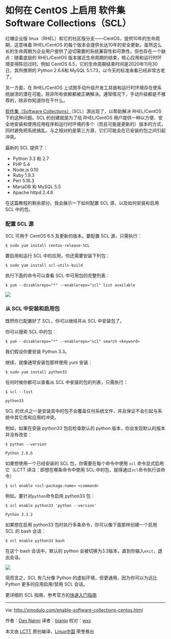 如何在 CentOS 上启用 软件集 Software Collections（SCL）
================================================================================

红帽企业版 linux（RHEL）和它的社区版分支——CentOS，提供10年的生命周期，这意味着 RHEL/CentOS 的每个版本会提供长达10年的安全更新。虽然这么长的生命周期为企业用户提供了迫切需要的系统兼容性和可靠性，但也存在一个缺点：随着底层的 RHEL/CentOS 版本接近生命周期的结束，核心应用和运行时环境变得陈旧过时。例如 CentOS 6.5，它的生命周期结束时间是2020年11月30日，其所携带的 Python 2.6.6和 MySQL 5.1.73，以今天的标准来看已经非常古老了。

另一方面，在 RHEL/CentOS 上试图手动升级开发工具链和运行时环境存在使系统崩溃的潜在可能，除非所有依赖都被正确解决。通常情况下，手动升级都是不推荐的，除非你知道你在干什么。

[软件集（Software Collections）][1]（SCL）源出现了，以帮助解决 RHEL/CentOS 下的这种问题。SCL 的创建就是为了给 RHEL/CentOS 用户提供一种以方便、安全地安装和使用应用程序和运行时环境的多个（而且可能是更新的）版本的方式，同时避免把系统搞乱。与之相对的是第三方源，它们可能会在已安装的包之间引起冲突。

最新的 SCL 提供了：

- Python 3.3 和 2.7
- PHP 5.4
- Node.js 0.10
- Ruby 1.9.3
- Perl 5.16.3
- MariaDB 和 MySQL 5.5
- Apache httpd 2.4.6

在这篇教程的剩余部分，我会展示一下如何配置 SCL 源，以及如何安装和启用 SCL 中的包。

### 配置 SCL 源

SCL 可用于 CentOS 6.5 及更新的版本。要配置 SCL 源，只需执行：

    $ sudo yum install centos-release-SCL

要启用和运行 SCL 中的应用，你还需要安装下列包：

    $ sudo yum install scl-utils-build

执行下面的命令可以查看 SCL 中可用包的完整列表：

    $ yum --disablerepo="*" --enablerepo="scl" list available

![](https://c2.staticflickr.com/6/5730/23304424250_f5c8a09584_c.jpg)

### 从 SCL 中安装和启用包

既然你已配置好了 SCL，你可以继续并从 SCL 中安装包了。

你可以搜索 SCL 中的包：

    $ yum --disablerepo="*" --enablerepo="scl" search <keyword>

我们假设你要安装 Python 3.3。

继续，就像通常安装包那样使用 yum 安装：

    $ sudo yum install python33

任何时候你都可以查看从 SCL 中安装的包的列表，只需执行：

    $ scl --list

    python33

SCL 的优点之一是安装其中的包不会覆盖任何系统文件，并且保证不会引起与系统中其它库和应用的冲突。

例如，如果在安装 python33 包后检查默认的 python 版本，你会发现默认的版本并没有改变：

    $ python --version

    Python 2.6.6

如果想使用一个已经安装的 SCL 包，你需要在每个命令中使用 `scl` 命令显式启用它（LCTT 译注：即想在哪条命令中使用 SCL 中的包，就得通过`scl`命令执行该命令）

    $ scl enable <scl-package-name> <command>

例如，要针对`python`命令启用 python33 包：

    $ scl enable python33 'python --version'

    Python 3.3.2

如果想在启用 python33 包时执行多条命令，你可以像下面那样创建一个启用 SCL 的 bash 会话：

    $ scl enable python33 bash

在这个 bash 会话中，默认的 python 会被切换为3.3版本，直到你输入`exit`，退出会话。

![](https://c2.staticflickr.com/6/5642/23491549632_1d08e163cc_c.jpg)

简而言之，SCL 有几分像 Python 的虚拟环境，但更通用，因为你可以为远比 Python 更多的应用启用/禁用 SCL 会话。

更详细的 SCL 指南，参考官方的[快速入门指南][2]

--------------------------------------------------------------------------------

via: http://xmodulo.com/enable-software-collections-centos.html

作者：[Dan Nanni][a]
译者：[bianjp](https://github.com/bianjp)
校对：[wxy](https://github.com/wxy)

本文由 [LCTT](https://github.com/LCTT/TranslateProject) 原创编译，[Linux中国](https://linux.cn/) 荣誉推出

[a]:http://xmodulo.com/author/nanni
[1]:https://www.softwarecollections.org/
[2]:https://www.softwarecollections.org/docs/
